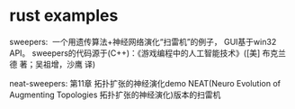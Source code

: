 # rust examples

sweepers:  一个用遗传算法+神经网络演化“扫雷机”的例子， GUI基于win32 API。
sweepers的代码源于(C++)：《游戏编程中的人工智能技术》([美] 布克兰德 著；吴祖增，沙鹰 译)

neat-sweepers: 第11章 拓扑扩张的神经演化demo
NEAT(Neuro Evolution of Augmenting Topologies 拓扑扩张的神经演化)版本的扫雷机
